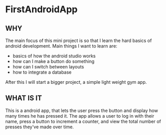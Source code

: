 # FirstAndroidApp

## WHY

The main focus of this mini project is so that I learn the hard basics of android development. Main things I want to learn are:

- basics of how the android studio works
- how can I make a button do something
- how can I switch between layouts
- how to integrate a database

After this I will start a bigger project, a simple light weight gym app.

## WHAT IS IT

This is a android app, that lets the user press the button and display how many times he has pressed it. The app allows a user to log in with their name, press a button to increment a counter, and view the total number of presses they've made over time.